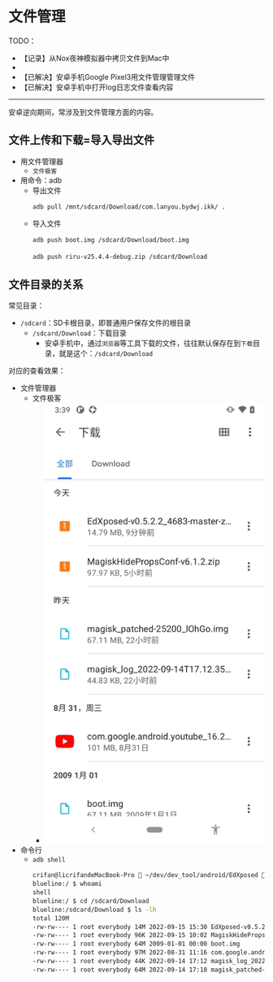 # 文件管理

TODO：

* 【记录】从Nox夜神模拟器中拷贝文件到Mac中
* 
* 【已解决】安卓手机Google Pixel3用文件管理管理文件
* 【已解决】安卓手机中打开log日志文件查看内容

---

安卓逆向期间，常涉及到文件管理方面的内容。

## 文件上传和下载=导入导出文件

* 用文件管理器
  * `文件极客`
* 用命令：adb
  * 导出文件
    ```bash
    adb pull /mnt/sdcard/Download/com.lanyou.bydwj.ikk/ .
    ```
  * 导入文件
    ```bash
    adb push boot.img /sdcard/Download/boot.img

    adb push riru-v25.4.4-debug.zip /sdcard/Download
    ```

## 文件目录的关系

常见目录：

* `/sdcard`：SD卡根目录，即普通用户保存文件的根目录
  * `/sdcard/Download`：下载目录
    * 安卓手机中，通过`浏览器`等工具下载的文件，往往默认保存在到`下载`目录，就是这个：`/sdcard/Download`

对应的查看效果：

* 文件管理器
  * 文件极客
    * ![sdcard_download_files_ui](../../assets/img/sdcard_download_files_ui.png)
* 命令行
  * `adb shell`
    ```bash
    crifan@licrifandeMacBook-Pro  ~/dev/dev_tool/android/EdXposed  adb shell
    blueline:/ $ whoami
    shell
    blueline:/ $ cd /sdcard/Download
    blueline:/sdcard/Download $ ls -lh
    total 120M
    -rw-rw---- 1 root everybody 14M 2022-09-15 15:30 EdXposed-v0.5.2.2_4683-master-z-debug.zip
    -rw-rw---- 1 root everybody 96K 2022-09-15 10:02 MagiskHidePropsConf-v6.1.2.zip
    -rw-rw---- 1 root everybody 64M 2009-01-01 00:00 boot.img
    -rw-rw---- 1 root everybody 97M 2022-08-31 11:16 com.google.android.youtube_16.29.36.apk
    -rw-rw---- 1 root everybody 44K 2022-09-14 17:12 magisk_log_2022-09-14T17.12.35.log
    -rw-rw---- 1 root everybody 64M 2022-09-14 17:18 magisk_patched-25200_lOhGo.img
    ```

